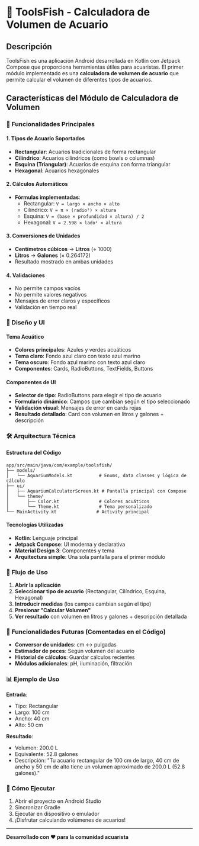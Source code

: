 # 🐠 ToolsFish - Calculadora de Volumen de Acuario

## Descripción
ToolsFish es una aplicación Android desarrollada en Kotlin con Jetpack Compose que proporciona herramientas útiles para acuaristas. El primer módulo implementado es una **calculadora de volumen de acuario** que permite calcular el volumen de diferentes tipos de acuarios.

## Características del Módulo de Calculadora de Volumen

### 🎯 Funcionalidades Principales

#### 1. Tipos de Acuario Soportados
- **Rectangular**: Acuarios tradicionales de forma rectangular
- **Cilíndrico**: Acuarios cilíndricos (como bowls o columnas)
- **Esquina (Triangular)**: Acuarios de esquina con forma triangular
- **Hexagonal**: Acuarios hexagonales

#### 2. Cálculos Automáticos
- **Fórmulas implementadas**:
  - Rectangular: `V = largo × ancho × alto`
  - Cilíndrico: `V = π × (radio²) × altura`
  - Esquina: `V = (base × profundidad × altura) / 2`
  - Hexagonal: `V = 2.598 × lado² × altura`

#### 3. Conversiones de Unidades
- **Centímetros cúbicos** → **Litros** (÷ 1000)
- **Litros** → **Galones** (× 0.264172)
- Resultado mostrado en ambas unidades

#### 4. Validaciones
- No permite campos vacíos
- No permite valores negativos
- Mensajes de error claros y específicos
- Validación en tiempo real

### 🎨 Diseño y UI

#### Tema Acuático
- **Colores principales**: Azules y verdes acuáticos
- **Tema claro**: Fondo azul claro con texto azul marino
- **Tema oscuro**: Fondo azul marino con texto azul claro
- **Componentes**: Cards, RadioButtons, TextFields, Buttons

#### Componentes de UI
- **Selector de tipo**: RadioButtons para elegir el tipo de acuario
- **Formulario dinámico**: Campos que cambian según el tipo seleccionado
- **Validación visual**: Mensajes de error en cards rojas
- **Resultado detallado**: Card con volumen en litros y galones + descripción

### 🛠️ Arquitectura Técnica

#### Estructura del Código
```
app/src/main/java/com/example/toolsfish/
├── models/
│   └── AquariumModels.kt          # Enums, data classes y lógica de cálculo
├── ui/
│   ├── AquariumCalculatorScreen.kt # Pantalla principal con Compose
│   └── theme/
│       ├── Color.kt               # Colores acuáticos
│       └── Theme.kt               # Tema personalizado
└── MainActivity.kt               # Activity principal
```

#### Tecnologías Utilizadas
- **Kotlin**: Lenguaje principal
- **Jetpack Compose**: UI moderna y declarativa
- **Material Design 3**: Componentes y tema
- **Arquitectura simple**: Una sola pantalla para el primer módulo

### 📱 Flujo de Uso

1. **Abrir la aplicación**
2. **Seleccionar tipo de acuario** (Rectangular, Cilíndrico, Esquina, Hexagonal)
3. **Introducir medidas** (los campos cambian según el tipo)
4. **Presionar "Calcular Volumen"**
5. **Ver resultado** con volumen en litros y galones + descripción detallada

### 🔮 Funcionalidades Futuras (Comentadas en el Código)

- **Conversor de unidades**: cm ↔ pulgadas
- **Estimador de peces**: Según volumen del acuario
- **Historial de cálculos**: Guardar cálculos recientes
- **Módulos adicionales**: pH, iluminación, filtración

### 📊 Ejemplo de Uso

**Entrada**:
- Tipo: Rectangular
- Largo: 100 cm
- Ancho: 40 cm
- Alto: 50 cm

**Resultado**:
- Volumen: 200.0 L
- Equivalente: 52.8 galones
- Descripción: "Tu acuario rectangular de 100 cm de largo, 40 cm de ancho y 50 cm de alto tiene un volumen aproximado de 200.0 L (52.8 galones)."

### 🚀 Cómo Ejecutar

1. Abrir el proyecto en Android Studio
2. Sincronizar Gradle
3. Ejecutar en dispositivo o emulador
4. ¡Disfrutar calculando volúmenes de acuarios!

---

**Desarrollado con ❤️ para la comunidad acuarista**
